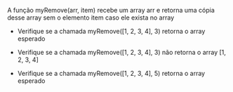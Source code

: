 A função myRemove(arr, item) recebe um array arr e retorna uma cópia desse array sem o elemento item caso ele exista no array

- Verifique se a chamada myRemove([1, 2, 3, 4], 3) retorna o array esperado

- Verifique se a chamada myRemove([1, 2, 3, 4], 3) não retorna o array [1, 2, 3, 4]

- Verifique se a chamada myRemove([1, 2, 3, 4], 5) retorna o array esperado